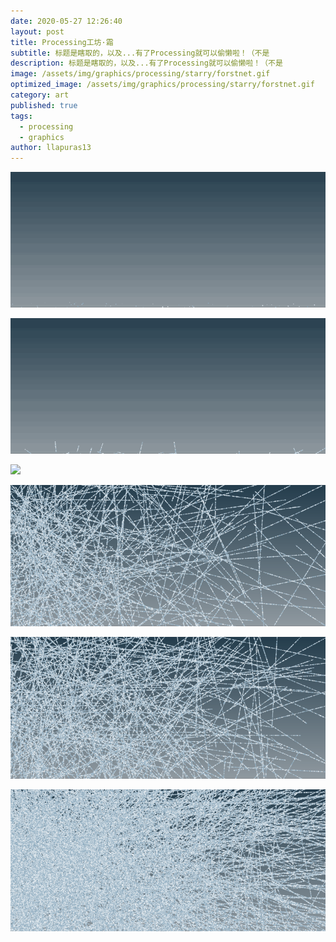 ```yaml
---
date: 2020-05-27 12:26:40
layout: post
title: Processing工坊·霜
subtitle: 标题是瞎取的，以及...有了Processing就可以偷懒啦！（不是
description: 标题是瞎取的，以及...有了Processing就可以偷懒啦！（不是
image: /assets/img/graphics/processing/starry/forstnet.gif
optimized_image: /assets/img/graphics/processing/starry/forstnet.gif
category: art
published: true
tags:
  - processing
  - graphics
author: llapuras13
---
```



![](/assets/img/graphics/processing/starry/dust_fromdown.gif)

![](/assets/img/graphics/processing/starry/growing.gif)

![](/assets/img/graphics/processing/starry/forstnet.gif)

![](/assets/img/graphics/processing/starry/bg00.png)

![](/assets/img/graphics/processing/starry/bg02.png)

![](/assets/img/graphics/processing/starry/bg03.png)
